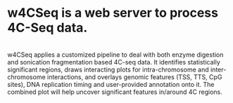 <h1>w4CSeq is a web server to process 4C-Seq data.</h1>
<br>
w4CSeq applies a customized pipeline to deal with both enzyme digestion and sonication fragmentation based 4C-seq data. 
It identifies statistically significant regions, draws interacting plots for intra-chromosome and inter-chromosome interactions, 
and overlays genomic features (TSS, TTS, CpG sites), DNA replication timing and user-provided annotation onto it. 
The combined plot will help uncover significant features in/around 4C regions. 
